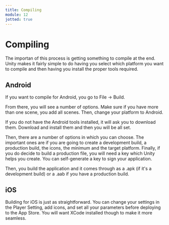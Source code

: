 ```yaml
---
title: Compiling
module: 12
jotted: true
---
```


# Compiling

<!--<iframe width="560" height="315" src="https://www.youtube.com/embed/1fgs9Qj5_vY" frameborder="0" allow="accelerometer; autoplay; encrypted-media; gyroscope; picture-in-picture" allowfullscreen></iframe>-->

The importan of this process is getting something to compile at the end.  Unity makes it fairly simple to do having you select which platform you want to compile and then having you install the proper tools required.

## Android

If you want to compile for Android, you go to File -> Build.

From there, you will see a number of options. Make sure if you have more than one scene, you add all scenes.  Then, change your platform to Android.

If you do not have the Android tools installed, it will ask you to download them.  Download and install them and then you will be all set.

Then, there are a number of options in which you can choose.  The important ones are if you are going to create a development build, a production build, the icons, the minimum and the target platform.  Finally, if you do decide to build a production file, you will need a key which Unity helps you create.  You can self-generate a key to sign your application.

Then, you build the application and it comes through as a .apk (if it's a development build) or a .aab if you have a production build.

## iOS

Building for iOS is just as straightforward.  You can change your settings in the Player Setting, add icons, and set all your parameters before deploying to the App Store. You will want XCode installed though to make it more seamless.

